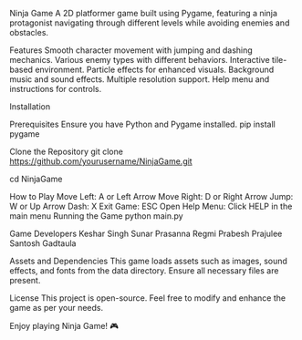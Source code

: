 Ninja Game
A 2D platformer game built using Pygame, featuring a ninja protagonist navigating 
through different levels while avoiding enemies and obstacles.

Features
Smooth character movement with jumping and dashing mechanics.
Various enemy types with different behaviors.
Interactive tile-based environment.
Particle effects for enhanced visuals.
Background music and sound effects.
Multiple resolution support.
Help menu and instructions for controls.

Installation

Prerequisites
Ensure you have Python and Pygame installed.
pip install pygame

Clone the Repository
git clone https://github.com/yourusername/NinjaGame.git

cd NinjaGame

How to Play
Move Left: A or Left Arrow
Move Right: D or Right Arrow
Jump: W or Up Arrow
Dash: X
Exit Game: ESC
Open Help Menu: Click HELP in the main menu
Running the Game
python main.py

Game Developers
Keshar Singh Sunar
Prasanna Regmi
Prabesh Prajulee
Santosh Gadtaula

Assets and Dependencies
This game loads assets such as images, sound effects, and fonts from the data directory.
Ensure all necessary files are present.

License
This project is open-source. Feel free to modify and enhance the game as per your needs.

Enjoy playing Ninja Game! 🎮

